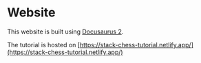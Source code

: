 # Website

This website is built using [Docusaurus 2](https://v2.docusaurus.io/).

The tutorial is hosted on [https://stack-chess-tutorial.netlify.app/](https://stack-chess-tutorial.netlify.app/)
